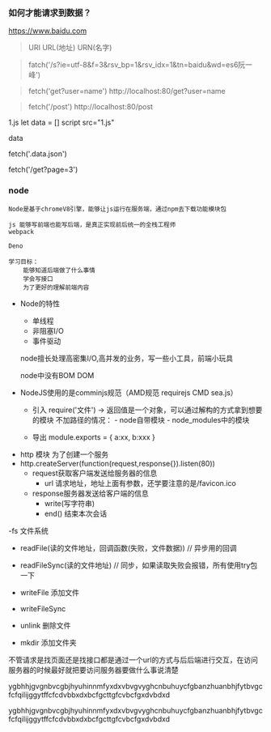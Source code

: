### 如何才能请求到数据？

https://www.baidu.com

> URI  URL(地址) URN(名字)

> fatch('/s?ie=utf-8&f=3&rsv_bp=1&rsv_idx=1&tn=baidu&wd=es6阮一峰')

> fetch('get?user=name')  http://localhost:80/get?user=name

> fetch('/post') http://localhost:80/post

1.js
let data = []
script src="1.js"

data

fetch('.data.json')

fetch('/get?page=3')

### node
    Node是基于chromeV8引擎，能够让js运行在服务端，通过npm去下载功能模块包

    js 能够写前端也能写后端，是真正实现前后统一的全栈工程师
    webpack

    Deno

    学习目标：
        能够知道后端做了什么事情
        学会写接口
        为了更好的理解前端内容

+ Node的特性
  - 单线程
  - 非阻塞I/O 
  - 事件驱动

  node擅长处理高密集I/O,高并发的业务，写一些小工具，前端小玩具     

  node中没有BOM DOM

+ NodeJS使用的是comminjs规范（AMD规范 requirejs CMD sea.js）
  - 引入
    require('文件') -> 返回值是一个对象，可以通过解构的方式拿到想要的模块
    不加路径的情况：
             - node自带模块
             - node_modules中的模块

  - 导出
    module.exports = {
        a:xx,
        b:xxx
    }

- http 模块  为了创建一个服务
- http.createServer(function(request,response{}).listen(80))
   - request获取客户端发送给服务器的信息
     - url 请求地址，地址上面有参数，还学要注意的是/favicon.ico
   - response服务器发送给客户端的信息
     - write(写字符串)
     - end() 结束本次会话

-fs 文件系统
   - readFile(读的文件地址，回调函数(失败，文件数据)) // 异步用的回调
   - readFileSync(读的文件地址) // 同步，如果读取失败会报错，所有使用try包一下
   
   - writeFile  添加文件          
   - writeFileSync

   - unlink 删除文件
   - mkdir  添加文件夹

不管请求是找页面还是找接口都是通过一个url的方式与后后端进行交互，在访问服务器的时候最好就把要访问服务器要做什么事说清楚



ygbhhjgvgnbvcgbjhyuhinnmfyxdxvbvgvyghcnbuhuycfgbanzhuanbhjfytbvgcfcfqilijggytffcfcdvbbxdxbcfgcttgfcvbcfgxdvbdxd













ygbhhjgvgnbvcgbjhyuhinnmfyxdxvbvgvyghcnbuhuycfgbanzhuanbhjfytbvgcfcfqilijggytffcfcdvbbxdxbcfgcttgfcvbcfgxdvbdxd
